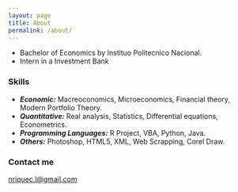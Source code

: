 ```yaml
---
layout: page
title: About
permalink: /about/
---
```

* Bachelor of Economics by Instituo Politecnico Nacional.
* Intern in a Investment Bank

### Skills
* _**Economic:**_ Macreoconomics, Microeconomics, Financial theory, Modern Portfolio Theory. 
* _**Quantitative:**_ Real analysis, Statistics, Differential equations, Econometrics.
* _**Programming Languages:**_ R Project, VBA, Python, Java.
* _**Others:**_ Photoshop, HTML5, XML, Web Scrapping, Corel Draw.

### Contact me

[nriquec.l@gmail.com](nriquec.l@gmail.com)
